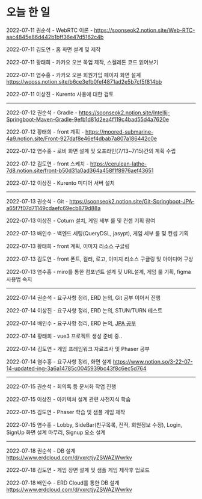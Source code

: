 # 오늘 한 일

2022-07-11 권순석 - WebRTC 이론 - https://soonseok2.notion.site/Web-RTC-aac4845e86d442b1bff36e47d5162c4b

2022-07-11 김도연 - 홈 화면 설계 및 제작

2022-07-11 황태희 - 카카오 오븐 목업 제작, 스켈레톤 코드 읽어보기

2022-07-11 염수홍 - 카카오 오븐 회원가입 페이지 화면 설계 https://wooss.notion.site/b6ce3efb0fef4871ad2e5b7cf5f814bb

2022-07-11 이상진 - Kurento 사용에 대한 검토

---

2022-07-12 권순석 - Gradle - https://soonseok2.notion.site/Intellij-Springboot-Maven-Gradle-9efb1d81d2ea4f119c4bad55d4a7620e

2022-07-12 황태희 - front 계획 - https://moored-submarine-4a9.notion.site/Front-927daf8e46ef4dbab7a807a186442c0e

2022-07-12 염수홍 - 로비 화면 설계 및 오프라인(7/13~7/15)간의 계획 수립

2022-07-12 김도연 - front 스케치 - https://cerulean-lathe-7d8.notion.site/front-b50d31a0ad364a458f1f8976aef43651

2022-07-12 이상진 - Kurento 미디어 서버 설치

---

2022-07-13 권순석 - Git - https://soonseok2.notion.site/Git-Springboot-JPA-a65f7f07d71149cdaefc69ecb879d88a

2022-07-13 이상진 - Coturn 설치, 게임 세부 룰 및 컨셉 기획 참여

2022-07-13 배인수 - 백엔드 세팅(QueryDSL, jasypt), 게임 세부 룰 및 컨셉 기획

2022-07-13 황태희 - front 계획, 이미지 리소스 구글링

2022-07-13 김도연 - front 폰트, 컬러, 로고, 이미지 리소스 구글링 및 아이디어 구상

2022-07-13 염수홍 - miro를 통한 컴포넌트 설계 및 URL설계, 게임 룰 기획, figma 사용법 숙지

---

2022-07-14 권순석 - 요구사항 정리, ERD 논의, Git 공부 이어서 진행

2022-07-14 이상진 - 요구사항 정리, ERD 논의, STUN/TURN 테스트

2022-07-14 배인수 - 요구사항 정리, ERD 논의, [JPA 공부](https://awesome-gardenia-42a.notion.site/eaf33cd0c1f844b8ae5e72583e1573f7?v=96e50ff3266d47a8831b98214cd17bfa)

2022-07-14 황태희 - vue3 프로젝트 생성 준비 중..

2022-07-14 김도연 - 게임 프레임워크 자료조사 및 Phaser 공부

2022-07-14 염수홍 - 요구사항 정리, 화면 설계 https://www.notion.so/3-22-07-14-updated-ing-3a6a14785c0045939bc43f8c6ec5d764

---

2022-07-15 권순석 - 회의록 등 문서화 작업 진행

2022-07-15 이상진 - 아키텍처 설계 관련 사전지식 학습

2022-07-15 김도연 - Phaser 학습 및 샘플 게임 제작

2022-07-15 염수홍 - Lobby, SideBar(친구목록, 전적, 회원정보 수정), Login, SignUp 화면 설계 마무리, Signup 요소 설계

---

2022-07-18 권순석 - DB 설계 https://www.erdcloud.com/d/vxrctjyZSWAZWwrkv

2022-07-18 김도연 - 게임 장면 설계 및 샘플 게임 제작후 업로드

2022-07-18 배인수 - ERD Cloud를 통한 DB 설계 https://www.erdcloud.com/d/vxrctjyZSWAZWwrkv
